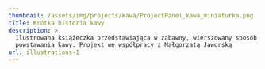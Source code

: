 ```yaml
---
thumbnail: /assets/img/projects/kawa/ProjectPanel_kawa_miniaturka.png
title: Krótka historia kawy
description: >
  Ilustrowana książeczka przedstawiająca w zabawny, wierszowany sposób proces
  powstawania kawy. Projekt we współpracy z Małgorzatą Jaworską
url: illustrations-1
---
```


